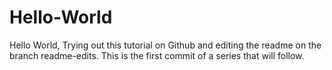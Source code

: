 # Hello-World
Hello World,
Trying out this tutorial on Github and editing the readme on the branch readme-edits.
This is the first commit of a series that will follow.

